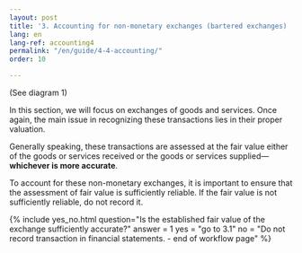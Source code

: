 ```yaml
---
layout: post
title: '3. Accounting for non-monetary exchanges (bartered exchanges) '
lang: en
lang-ref: accounting4
permalink: "/en/guide/4-4-accounting/"
order: 10

---
```

(See diagram 1)

In this section, we will focus on exchanges of goods and services. Once again, the main issue in recognizing these transactions lies in their proper valuation.

Generally speaking, these transactions are assessed at the fair value either of the goods or services received or the goods or services supplied—**whichever is more accurate**.

To account for these non-monetary exchanges, it is important to ensure that the assessment of fair value is sufficiently reliable. If the fair value is not sufficiently reliable, do not record it.

{% include yes_no.html
question="Is the established fair value of the exchange sufficiently accurate?"
answer = 1
yes = "go to 3.1"
no = "Do not record transaction in financial statements. - end of workflow page"
%}
